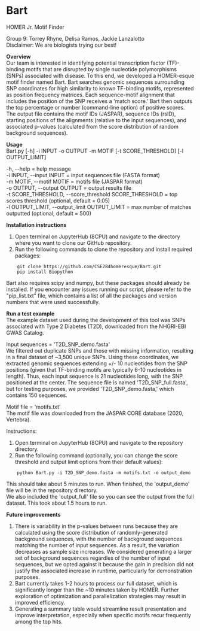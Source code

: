 # Bart   
HOMER Jr. Motif Finder   

Group 9: Torrey Rhyne, Delisa Ramos, Jackie Lanzalotto    
Disclaimer: We are biologists trying our best!

**Overview**  
Our team is interested in identifying potential transcription factor (TF)-binding motifs that are disrupted by single nucleotide polymorphisms (SNPs) associated with disease. To this end, we developed a HOMER-esque motif finder named Bart. Bart searches genomic sequences surrounding SNP coordinates for high similarity to known TF-binding motifs, represented as position frequency matrices. Each sequence-motif alignment that includes the position of the SNP receives a 'match score.' Bart then outputs the top percentage or number (command-line option) of positive scores. The output file contains the motif IDs (JASPAR), sequence IDs (rsID), starting positions of the alignments (relative to the input sequences), and associated p-values (calculated from the score distribution of random background sequences).

**Usage**  
Bart.py [-h] -i INPUT -o OUTPUT -m MOTIF [-t SCORE_THRESHOLD] [-l OUTPUT_LIMIT]

-h, --help = help message  
-i INPUT, --input INPUT = input sequences file (FASTA format)  
-m MOTIF, --motif MOTIF = motifs file (JASPAR format)  
-o OUTPUT, --output OUTPUT = output results file  
-t SCORE_THRESHOLD, --score_threshold SCORE_THRESHOLD = top scores threshold (optional, default = 0.05)  
-l OUTPUT_LIMIT, --output_limit OUTPUT_LIMIT = max number of matches outputted (optional, default = 500)

**Installation instructions**  
1.	Open terminal on JupyterHub (8CPU) and navigate to the directory where you want to clone our GitHub repository.
2.	Run the following commands to clone the repository and install required packages:
```
  	git clone https://github.com/CSE284homeresque/Bart.git
  	pip install Biopython
```
Bart also requires scipy and numpy, but these packages should already be installed. If you encounter any issues running our script, please refer to the "pip_list.txt" file, which contains a list of all the packages and version numbers that were used successfully.

**Run a test example**   
The example dataset used during the development of this tool was SNPs associated with Type 2 Diabetes (T2D), downloaded from the NHGRI-EBI GWAS Catalog.   

Input sequences = 'T2D_SNP_demo.fasta'   
We filtered out duplicate SNPs and those with missing information, resulting in a final dataset of ~3,500 unique SNPs. Using these coordinates, we extracted genomic sequences extending +/- 10 nucleotides from the SNP positions (given that TF-binding motifs are typically 6-10 nucleotides in length). Thus, each input sequence is 21 nucleotides long, with the SNP positioned at the center. The sequence file is named 'T2D_SNP_full.fasta', but for testing purposes, we provided 'T2D_SNP_demo.fasta,' which contains 150 sequences.  

Motif file = 'motifs.txt'   
The motif file was downloaded from the JASPAR CORE database (2020, Vertebra).

Instructions:

1.	Open terminal on JupyterHub (8CPU) and navigate to the repository directory.
2.	Run the following command (optionally, you can change the score threshold and output limit options from their default values):
```
    python Bart.py -i T2D_SNP_demo.fasta -m motifs.txt -o output_demo
```
This should take about 5 minutes to run. When finished, the 'output_demo' file will be in the repository directory.   
We also included the 'output_full' file so you can see the output from the full dataset. This took about 1.5 hours to run.

**Future improvements**   
1. There is variability in the p-values between runs because they are calculated using the score distribution of randomly-generated background sequences, with the number of background sequences matching the number of input sequences. As a result, the variation decreases as sample size increases. We considered generating a larger set of background sequences regardles of the number of input sequences, but we opted against it because the gain in precision did not justify the associated increase in runtime, particularly for demonstration purposes.
2. Bart currently takes 1-2 hours to process our full dataset, which is significantly longer than the ~10 minutes taken by HOMER. Further exploration of optimization and parallelization strategies may result in improved efficiency.
3. Generating a summary table would streamline result presentation and improve interpretation, especially when specific motifs recur frequently among the top hits.
